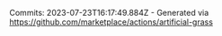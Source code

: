 Commits: 2023-07-23T16:17:49.884Z - Generated via https://github.com/marketplace/actions/artificial-grass
<br>
